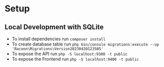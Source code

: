 # Setup #

## Local Development with SQLite ##

- To install dependencies run `composer install`
- To create database table run `php bin/console migrations:execute --up 'Racoon\Migrations\Version20230420123505'`
- To expose the API run `php -S localhost:9300 -t public`
- To expose the Frontend run `php -S localhost:9400 -t public`